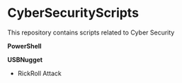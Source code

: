 # CyberSecurityScripts
This repository contains scripts related to Cyber Security

**PowerShell**

**USBNugget**

- RickRoll Attack
